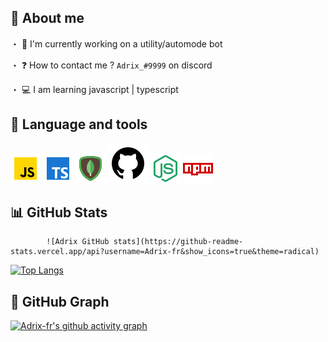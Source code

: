 ## 📝 About me
・ 🚧 I'm currently working on a utility/automode bot

・ ❓ How to contact me ? `Adrix_#9999` on discord

・ 💻 I am learning javascript | typescript

## 📌 Language and tools
<img alt= "Javascript" src="./icons8-javascript-48.png"> <img alt= "Typescript" src="./icons8-typescript-48.png"> <img alt= "MongoDB" src="./icons8-mongodb-48.png"> <img alt= "Github" src="./icons8-github-64.png"> <img alt= "NodeJS" src="./icons8-node-js-48.png"> <img alt= "NPM" src="./icons8-npm-48.png">

## 📊 GitHub Stats
            ![Adrix GitHub stats](https://github-readme-stats.vercel.app/api?username=Adrix-fr&show_icons=true&theme=radical)

[![Top Langs](https://github-readme-stats.vercel.app/api/top-langs/?username=Adrix-fr&layout=compact)](https://github.com/Adrix-fr/github-readme-stats)

## 🚩 GitHub Graph
[![Adrix-fr's github activity graph](https://activity-graph.herokuapp.com/graph?username=Adrix-fr&bg_color=2E2EFE0&color=00BFFF&line=24292e&point=24292e&area=true&hide_border=true)](https://github.com/Adrix-fr00710/github-readme-activity-graph)
